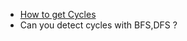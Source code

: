 + [How to get Cycles](https://www.youtube.com/watch?v=0dJmTuMrUZM&t=107s)
+ Can you detect cycles with BFS,DFS ?
